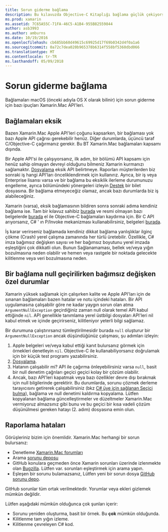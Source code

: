 ```yaml
---
title: Sorun giderme bağlama
description: Bu kılavuzda Objective-C Kitaplığı bağlama güçlük çekiyorsanız yapmanız gerekenler açıklanmaktadır.
ms.prod: xamarin
ms.assetid: 7C65A55C-71FA-46C5-A1B4-955B82559844
author: asb3993
ms.author: amburns
ms.date: 10/19/2016
ms.openlocfilehash: cb685bb60d49615c69925d17f69b0342d4f0a1a6
ms.sourcegitcommit: 0a72c7dea020b965378b6314f558bf5360dbd066
ms.translationtype: MT
ms.contentlocale: tr-TR
ms.lasthandoff: 05/09/2018
---
```

# <a name="binding-troubleshooting"></a>Sorun giderme bağlama

Bağlamaları macOS (önceki adıyla OS X olarak bilinir) için sorun giderme için bazı ipuçları Xamarin.Mac API'leri.

## <a name="missing-bindings"></a>Bağlamaları eksik

Bazen Xamarin.Mac Apple API'leri çoğunu kapsarken, bir bağlaması yok bazı Apple API çağrısı gerekebilir henüz. Diğer durumlarda, üçüncü taraf C/Objective-C çağırmanız gerekir. Bu BT Xamarin.Mac bağlamaları kapsamı dışında.

Bir Apple API'si ile çalışıyorsanız, ilk adım, bir bölümü API kapsamı için henüz sahip olmayan devreyi olduğunu bilmeniz Xamarin kurmanızı sağlamaktır. [Dosyalama](#reporting-bugs) eksik API belirtmeye. Raporları müşterilerden biz sonraki iş hangi API'ları önceliklendirmek için kullanırız. Ayrıca, bir iş veya Enterprise lisansı varsa ve bir bağlama bu eksiklik ilerleme durumunuzu engelleme, ayrıca bölümündeki yönergeleri izleyin [Destek](http://xamarin.com/support) bir bilet dosyasına. Bir bağlama etmeyeceğiz olamaz, ancak bazı durumlarda biz iş alabileceğiniz.

Xamarin (varsa), eksik bağlamasının bildiren sonra sonraki adıma kendiniz bağlama ise. Tam bir kılavuz sahibiz [burada](~/cross-platform/macios/binding/overview.md) ve resmi olmayan bazı belgelerde [burada](http://brendanzagaeski.appspot.com/xamarin/0002.html) el ile Objective-C bağlamaları kaydırma için. Bir C API arıyorsanız, C# ' ın P/Invoke mekanizması kullanabilirsiniz, belgeleri [burada](http://www.mono-project.com/docs/advanced/pinvoke/).

İş karar verirseniz bağlamada kendiniz dikkat bağlama yanlışlıklar ilginç çökme (Crash) yerel çalışma zamanında her türlü üretebilir. Özellikle, C# imza bağımsız değişken sayısı ve her bağımsız boyutunu yerel imzada eşleştiğini çok dikkatli olun. Bunun Sağlanamaması, bellek ve/veya yığın bozulmasına neden olabilir ve hemen veya rastgele bir noktada gelecekte kilitlenme veya veri bozulmasına neden.

## <a name="argument-exceptions-when-passing-null-to-a-binding"></a>Bir bağlama null geçirilirken bağımsız değişken özel durumlar

Xamarin yüksek sağlamak için çalışırken kalite ve Apple API'ları için de sınanan bağlamaları bazen hatalar ve notu içindeki hataları. Bir API uygulamasına çalışabilir göre ne kadar yaygın sorun olan atma `ArgumentNullException` geçirdiğiniz zaman null olarak temel API kabul ettiğinde `nil`. API genellikle tanımlama yerel üstbilgi dosyaları API'leri nil kabul etmek ve içinde geçirirseniz, kilitleniyor yeterli bilgi sağlamaz.

Bir durumuna çalıştırırsanız tümleştirilmesidir burada `null` oluşturur bir `ArgumentNullException` ancak düşündüğünüz çalışması, şu adımları izleyin:

1. Apple belgeleri ve/veya kabul ettiği kanıt bulursanız görmek için örnekleri denetleyin `nil`. Objective-C ile kullanabiliyorsanız doğrulamak için bir küçük test programı yazabilirsiniz.
2. [Dosyalama](#reporting-bugs).
3. Hatanın çalışabilir mi? API ile çağırma önleyebilirsiniz varsa `null`, basit bir null denetim çağrıları geçici geçici kolay bir çözüm olabilir.
4. Ancak, bazı API'leri kapatmak veya bazı özellikler devre dışı bırakmak için null bilgilerinde gerektirir. Bu durumlarda, sorunu çözmek derleme tarayıcısını getirerek çalışabilirsiniz (bkz [C# üye için sağlanan Seçici bulma](~/mac/app-fundamentals/mac-apis.md#finding_selector)), bağlama ve null denetimi kaldırma kopyalama. Lütfen kopyalanan bağlama güncelleştirmeler ve düzeltmeler Xamarin.Mac vermiyoruz almazsınız gibi bunu ve bu geçici bir kısa vadeli çözüm düşünülmesi gereken hatayı (2. adım) dosyasına emin olun.

<a name="reporting-bugs"/>

## <a name="reporting-bugs"></a>Raporlama hataları

Görüşleriniz bizim için önemlidir. Xamarin.Mac herhangi bir sorun bulursanız:

- Denetleme [Xamarin.Mac forumları](https://forums.xamarin.com/categories/mac)
- Arama [sorunu deposu](https://github.com/xamarin/xamarin-macios/issues) 
- GitHub konulara geçmeden önce Xamarin sorunları üzerinde izlenmekte olan [Bugzilla](https://bugzilla.xamarin.com/describecomponents.cgi). Lütfen var. sorunları eşleştirmek için arama yapın.
- Eşleşen bir sorunu bulamazsanız, Lütfen yeni bir sorun dosya [GitHub sorunu depo](https://github.com/xamarin/xamarin-macios/issues/new).

GitHub sorunlar tüm ortak verilmektedir. Yorumlar veya ekleri gizlemek mümkün değildir. 

Lütfen aşağıdaki mümkün olduğunca çok şunları içerir:

- Sorunu yeniden oluşturma, basit bir örnek. Bu **çok** mümkün olduğunda. 
- Kilitlenme tam yığın izleme.
- Kilitlenme çevreleyen C# kod. 
